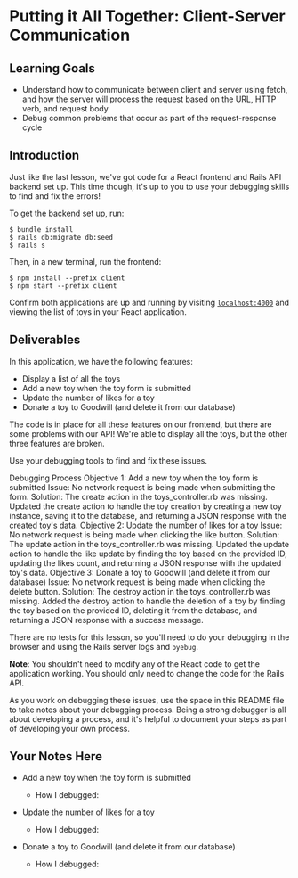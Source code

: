 # Putting it All Together: Client-Server Communication

## Learning Goals

- Understand how to communicate between client and server using fetch, and how
  the server will process the request based on the URL, HTTP verb, and request
  body
- Debug common problems that occur as part of the request-response cycle

## Introduction

Just like the last lesson, we've got code for a React frontend and Rails API
backend set up. This time though, it's up to you to use your debugging skills to
find and fix the errors!

To get the backend set up, run:

```console
$ bundle install
$ rails db:migrate db:seed
$ rails s
```

Then, in a new terminal, run the frontend:

```console
$ npm install --prefix client
$ npm start --prefix client
```

Confirm both applications are up and running by visiting
[`localhost:4000`](http://localhost:4000) and viewing the list of toys in your
React application.

## Deliverables

In this application, we have the following features:

- Display a list of all the toys
- Add a new toy when the toy form is submitted
- Update the number of likes for a toy
- Donate a toy to Goodwill (and delete it from our database)

The code is in place for all these features on our frontend, but there are some
problems with our API! We're able to display all the toys, but the other three
features are broken.

Use your debugging tools to find and fix these issues.

Debugging Process
Objective 1: Add a new toy when the toy form is submitted
Issue: No network request is being made when submitting the form.
Solution: The create action in the toys_controller.rb was missing. Updated the create action to handle the toy creation by creating a new toy instance, saving it to the database, and returning a JSON response with the created toy's data.
Objective 2: Update the number of likes for a toy
Issue: No network request is being made when clicking the like button.
Solution: The update action in the toys_controller.rb was missing. Updated the update action to handle the like update by finding the toy based on the provided ID, updating the likes count, and returning a JSON response with the updated toy's data.
Objective 3: Donate a toy to Goodwill (and delete it from our database)
Issue: No network request is being made when clicking the delete button.
Solution: The destroy action in the toys_controller.rb was missing. Added the destroy action to handle the deletion of a toy by finding the toy based on the provided ID, deleting it from the database, and returning a JSON response with a success message.

There are no tests for this lesson, so you'll need to do your debugging in the
browser and using the Rails server logs and `byebug`.

**Note**: You shouldn't need to modify any of the React code to get the
application working. You should only need to change the code for the Rails API.

As you work on debugging these issues, use the space in this README file to take
notes about your debugging process. Being a strong debugger is all about
developing a process, and it's helpful to document your steps as part of
developing your own process.

## Your Notes Here

- Add a new toy when the toy form is submitted

  - How I debugged:

- Update the number of likes for a toy

  - How I debugged:

- Donate a toy to Goodwill (and delete it from our database)

  - How I debugged:
